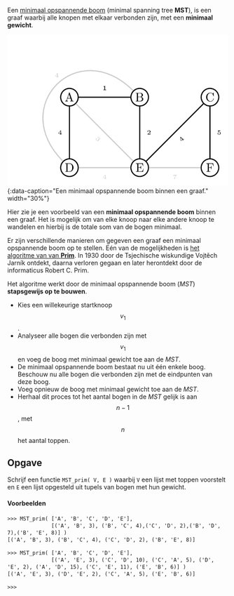 Een <a href="https://nl.wikipedia.org/wiki/Minimaal_opspannende_boom" target="_blank">minimaal opspannende boom</a> (minimal spanning tree **MST**), is een graaf waarbij alle knopen met elkaar verbonden zijn, met een **minimaal gewicht**.

![Een minimaal opspannende boom](media/MST.png "Een minimaal opspannende boom"){:data-caption="Een minimaal opspannende boom binnen een graaf." width="30%"}

Hier zie je een voorbeeld van een **minimaal opspannende boom** binnen een graaf. Het is mogelijk om van elke knoop naar elke andere knoop te wandelen en hierbij is de totale som van de bogen minimaal.

Er zijn verschillende manieren om gegeven een graaf een minimaal opspannende boom op te stellen. Eén van de mogelijkheden is <a href="https://nl.wikipedia.org/wiki/Algoritme_van_Prim" target="_blank">het algoritme van van **Prim**</a>. In 1930 door de Tsjechische wiskundige Vojtěch Jarník ontdekt, daarna verloren gegaan en later herontdekt door de informaticus Robert C. Prim.

Het algoritme werkt door de minimaal opspannende boom (*MST*) **stapsgewijs op te bouwen**.

- Kies een willekeurige startknoop $$v_1$$.
- Analyseer alle bogen die verbonden zijn met $$v_1$$ en voeg de boog met minimaal gewicht toe aan de *MST*.
- De minimaal opspannende boom bestaat nu uit één enkele boog. Beschouw nu alle bogen die verbonden zijn met de eindpunten van deze boog.
- Voeg opnieuw de boog met minimaal gewicht toe aan de *MST*.
- Herhaal dit proces tot het aantal bogen in de *MST* gelijk is aan $$n-1$$, met $$n$$ het aantal toppen.

## Opgave

Schrijf een functie `MST_prim( V, E )` waarbij `V` een lijst met toppen voorstelt en `E` een lijst opgesteld uit tupels van bogen met hun gewicht.

#### Voorbeelden
```
>>> MST_prim( ['A', 'B', 'C', 'D', 'E'], 
              [('A', 'B', 3), ('B', 'C', 4),('C', 'D', 2),('B', 'D', 7),('B', 'E', 8)] )
[('A', 'B', 3), ('B', 'C', 4), ('C', 'D', 2), ('B', 'E', 8)]
```

```
>>> MST_prim( ['A', 'B', 'C', 'D', 'E'], 
              [('A', 'E', 3), ('C', 'D', 10), ('C', 'A', 5), ('D', 'E', 2), ('A', 'D', 15), ('C', 'E', 11), ('E', 'B', 6)] )
[('A', 'E', 3), ('D', 'E', 2), ('C', 'A', 5), ('E', 'B', 6)]
```

```
>>>
```